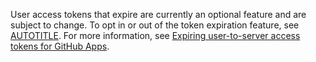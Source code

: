 User access tokens that expire are currently an optional feature and are subject to change. To opt in or out of the token expiration feature, see [AUTOTITLE](/apps/maintaining-github-apps/activating-optional-features-for-github-apps). For more information, see [Expiring user-to-server access tokens for GitHub Apps](https://developer.github.com/changes/2020-04-30-expiring-user-to-server-access-tokens-for-github-apps).
